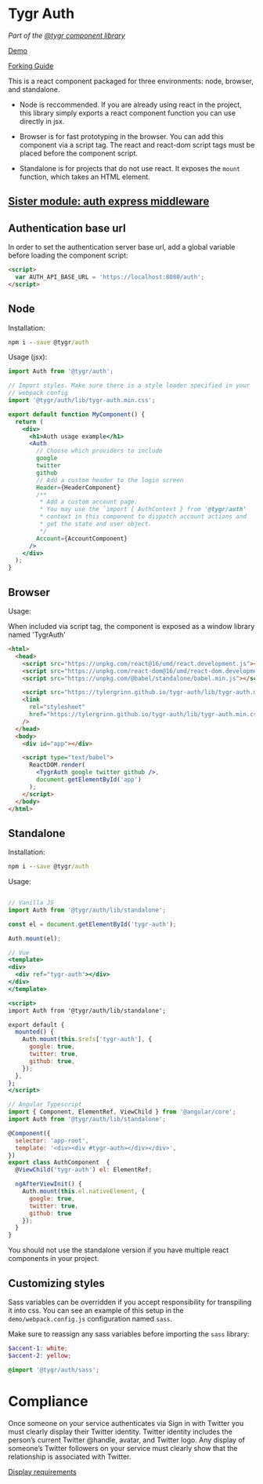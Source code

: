 # Tygr Auth

_Part of the [@tygr component library](https://tygr.info/@tygr)_

[Demo](https://tylergrinn.github.io/tygr-auth)

[Forking Guide](https://github.com/tylergrinn/tygr-auth/blob/main/docs/forking.md)

This is a react component packaged for three environments: node, browser, and standalone.

- Node is reccommended. If you are already using react in the project, this library simply exports a react component function you can use directly in jsx.

- Browser is for fast prototyping in the browser. You can add this component via a script tag. The react and react-dom script tags must be placed before the component script.

- Standalone is for projects that do not use react. It exposes the `mount` function, which takes an HTML element.

## [Sister module: auth express middleware](https://github.com/tylergrinn/tygr-auth-server.git)

## Authentication base url

In order to set the authentication server base url, add a global variable before loading the component script:

```html
<script>
  var AUTH_API_BASE_URL = 'https://localhost:8080/auth';
</script>
```

## Node

Installation:

```cmd
npm i --save @tygr/auth
```

Usage (jsx):

```jsx
import Auth from '@tygr/auth';

// Import styles. Make sure there is a style loader specified in your
// webpack config
import '@tygr/auth/lib/tygr-auth.min.css';

export default function MyComponent() {
  return (
    <div>
      <h1>Auth usage example</h1>
      <Auth
        // Choose which providers to include
        google
        twitter
        github
        // Add a custom header to the login screen
        Header={HeaderComponent}
        /**
         * Add a custom account page.
         * You may use the `import { AuthContext } from '@tygr/auth'
         * context in this component to dispatch account actions and
         * get the state and user object.
         */
        Account={AccountComponent}
      />
    </div>
  );
}
```

## Browser

Usage:

When included via script tag, the component is exposed as a window library named 'TygrAuth'

```html
<html>
  <head>
    <script src="https://unpkg.com/react@16/umd/react.development.js"></script>
    <script src="https://unpkg.com/react-dom@16/umd/react-dom.development.js"></script>
    <script src="https://unpkg.com/@babel/standalone/babel.min.js"></script>

    <script src="https://tylergrinn.github.io/tygr-auth/lib/tygr-auth.min.js"></script>
    <link
      rel="stylesheet"
      href="https://tylergrinn.github.io/tygr-auth/lib/tygr-auth.min.css"
    />
  </head>
  <body>
    <div id="app"></div>

    <script type="text/babel">
      ReactDOM.render(
        <TygrAuth google twitter github />,
        document.getElementById('app')
      );
    </script>
  </body>
</html>
```

## Standalone

Installation:

```cmd
npm i --save @tygr/auth
```

Usage:

```jsx

// Vanilla JS
import Auth from '@tygr/auth/lib/standalone';

const el = document.getElementById('tygr-auth');

Auth.mount(el);

// Vue
<template>
<div>
  <div ref="tygr-auth"></div>
</div>
</template>

<script>
import Auth from '@tygr/auth/lib/standalone';

export default {
  mounted() {
    Auth.mount(this.$refs['tygr-auth'], {
      google: true,
      twitter: true,
      github: true,
    });
  },
};
</script>

// Angular Typescript
import { Component, ElementRef, ViewChild } from '@angular/core';
import Auth from '@tygr/auth/lib/standalone';

@Component({
  selector: 'app-root',
  template: '<div><div #tygr-auth></div></div>',
})
export class AuthComponent  {
  @ViewChild('tygr-auth') el: ElementRef;

  ngAfterViewInit() {
    Auth.mount(this.el.nativeElement, {
      google: true,
      twitter: true,
      github: true
    });
  }
}
```

You should not use the standalone version if you have multiple react components in your project.

## Customizing styles

Sass variables can be overridden if you accept responsibility for transpiling it into css. You can see an example of this setup in the `demo/webpack.config.js` configuration named `sass`.

Make sure to reassign any sass variables before importing the `sass` library:

```scss
$accent-1: white;
$accent-2: yellow;

@import '@tygr/auth/sass';
```

# Compliance

Once someone on your service authenticates via Sign in with Twitter you must clearly display their Twitter identity. Twitter identity includes the person’s current Twitter @handle, avatar, and Twitter logo. Any display of someone’s Twitter followers on your service must clearly show that the relationship is associated with Twitter.

[Display requirements](https://developer.twitter.com/en/developer-terms/display-requirements)
